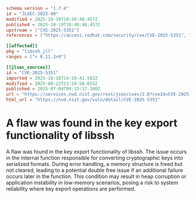 ```toml
schema_version = "1.7.4"
id = "JLSEC-2025-98"
modified = 2025-10-19T18:40:48.457Z
published = 2025-10-19T18:40:48.457Z
upstream = ["CVE-2025-5351"]
references = ["https://access.redhat.com/security/cve/CVE-2025-5351", "https://bugzilla.redhat.com/show_bug.cgi?id=2369367"]

[[affected]]
pkg = "libssh_jll"
ranges = ["< 0.11.3+0"]

[[jlsec_sources]]
id = "CVE-2025-5351"
imported = 2025-10-18T14:10:41.583Z
modified = 2025-08-22T13:50:58.653Z
published = 2025-07-04T09:15:37.100Z
url = "https://services.nvd.nist.gov/rest/json/cves/2.0?cveId=CVE-2025-5351"
html_url = "https://nvd.nist.gov/vuln/detail/CVE-2025-5351"
```

# A flaw was found in the key export functionality of libssh

A flaw was found in the key export functionality of libssh. The issue occurs in the internal function responsible for converting cryptographic keys into serialized formats. During error handling, a memory structure is freed but not cleared, leading to a potential double free issue if an additional failure occurs later in the function. This condition may result in heap corruption or application instability in low-memory scenarios, posing a risk to system reliability where key export operations are performed.

